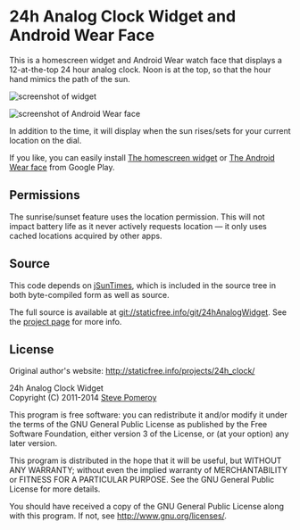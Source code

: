 24h Analog Clock Widget and Android Wear Face
=============================================

This is a homescreen widget and Android Wear watch face that displays a 12-at-the-top 24 hour analog
clock. Noon is at the top, so that the hour hand mimics the path of the sun.

![screenshot of widget](extra/sshot02.png)

![screenshot of Android Wear face](extra/virtual_screenshot-320.png)

In addition to the time, it will display when the sun rises/sets for your
current location on the dial.

If you like, you can easily install [The homescreen widget][play] or [The Android Wear
face][playwear] from Google Play.

Permissions
-----------

The sunrise/sunset feature uses the location permission. This will not impact
battery life as it never actively requests location — it only uses cached
locations acquired by other apps.

Source
------

This code depends on [jSunTimes](http://www.jstott.me.uk/jsuntimes/), which is
included in the source tree in both byte-compiled form as well as source.

The full source is available at
[git://staticfree.info/git/24hAnalogWidget](git://staticfree.info/git/24hAnalogWidget).
See the [project page](http://staticfree.info/projects/24h_clock/) for more
info.

License
-------
Original author's website: http://staticfree.info/projects/24h_clock/

24h Analog Clock Widget  
Copyright (C) 2011-2014 [Steve Pomeroy](mailto:steve@staticfree.info)

This program is free software: you can redistribute it and/or modify
it under the terms of the GNU General Public License as published by
the Free Software Foundation, either version 3 of the License, or
(at your option) any later version.

This program is distributed in the hope that it will be useful,
but WITHOUT ANY WARRANTY; without even the implied warranty of
MERCHANTABILITY or FITNESS FOR A PARTICULAR PURPOSE.  See the
GNU General Public License for more details.

You should have received a copy of the GNU General Public License
along with this program.  If not, see <http://www.gnu.org/licenses/>.


[play]: https://play.google.com/store/apps/details?id=info.staticfree.android.twentyfourhour
[playwear]: https://play.google.com/store/apps/details?id=info.staticfree.android.twentyfourhour.wear
